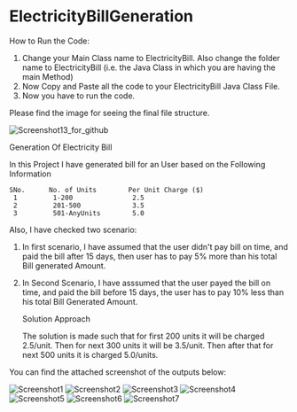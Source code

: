 # ElectricityBillGeneration


  How to Run the Code:
   1. Change your Main Class name to ElectricityBill. Also change the folder name to ElectricityBill (i.e. the Java Class in which you are having the main Method)
   2. Now Copy and Paste all the code to your ElectricityBill Java Class File.
   3. Now you have to run the code.
 
 Please find the image for seeing the final file structure.
 
![Screenshot13_for_github](https://user-images.githubusercontent.com/42030709/177434292-0b79f5d1-b2fb-433a-8d4c-e39cb54cb0fe.png)

Generation Of Electricity Bill

In this Project I have generated bill for an User based on the Following Information
          
    SNo.      No. of Units        Per Unit Charge ($)
     1         1-200               2.5   
     2         201-500             3.5
     3         501-AnyUnits        5.0
     
Also, I have checked two scenario:

1. In first scenario, I have assumed that the user didn't pay bill on time, and paid the bill after
   15 days, then user has to pay 5% more than his total Bill generated Amount.
2. In Second Scenario, I have asssumed that the user payed the bill on time, and paid the bill before
   15 days, the user has to pay 10% less than his total Bill Generated Amount.
   
   Solution Approach
   
   The solution is made such that for first 200 units it will be charged 2.5/unit. Then for next
   300 units it will be 3.5/unit. Then after that for next 500 units it is charged 5.0/units.
   
   
  You can find the attached screenshot of the outputs below: 
   
![Screenshot1](https://user-images.githubusercontent.com/42030709/177423565-eaf11b6e-614f-46ad-b4e0-0a207a5fa81e.png)
![Screenshot2](https://user-images.githubusercontent.com/42030709/177425491-37c20406-057d-4c8b-bc0c-485c903df232.png)
![Screenshot3](https://user-images.githubusercontent.com/42030709/177425522-c647d6fc-d7a9-4a95-a321-995791602d72.png)
![Screenshot4](https://user-images.githubusercontent.com/42030709/177425535-70ff9ea8-d009-4712-b105-c7e020fff0e1.png)
![Screenshot5](https://user-images.githubusercontent.com/42030709/177425545-422542b5-a238-4a3b-8d45-08b31d4b056a.png)
![Screenshot6](https://user-images.githubusercontent.com/42030709/177425551-92f7b8c3-136b-49c8-9f93-df20b99fbafe.png)
![Screenshot7](https://user-images.githubusercontent.com/42030709/177425560-107198d9-9d04-4c3a-a84e-2a39b3140bcb.png)
